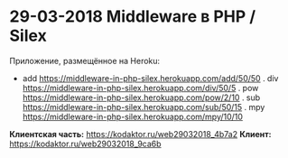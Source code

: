 <h1>29-03-2018 Middleware в PHP / Silex</h1>

Приложение, размещённое на Heroku:
* add https://middleware-in-php-silex.herokuapp.com/add/50/50
. div https://middleware-in-php-silex.herokuapp.com/div/50/5
. pow https://middleware-in-php-silex.herokuapp.com/pow/2/10
. sub https://middleware-in-php-silex.herokuapp.com/sub/50/15
. mpy https://middleware-in-php-silex.herokuapp.com/mpy/10/10

**Клиентская часть:** https://kodaktor.ru/web29032018_4b7a2
**Клиент:** https://kodaktor.ru/web29032018_9ca6b

